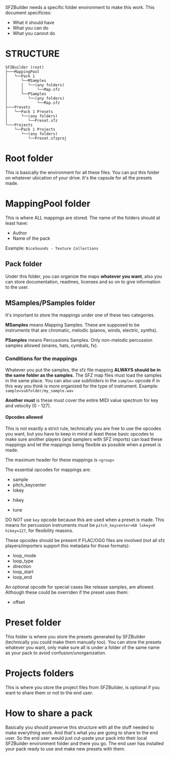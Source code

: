 SFZBuilder needs a specific folder environment to make this work. This document specificies:
* What it should have
* What you can do
* What you cannot do

# STRUCTURE
```
SFZBuilder (root)
├───MappingPool
│   └──Pack 1
│      └──MSamples
│      │  └──(any folders)
│      │      └──Map.sfz
│      └──PSamples
│         └──(any folders)
│             └──Map.sfz
├───Presets
│   └──Pack 1 Presets
│      └──(any folders)
│         └──Preset.sfz
└───Projects
    └──Pack 1 Projects
       └──(any folders)
          └──Preset.sfzproj
```
# Root folder
This is basically the environment for all these files. You can put this folder on whatever ubication of your drive. It's the capsule for all the presets made.

# MappingPool folder
This is where ALL mappings are stored. The name of the folders should at least have:
* Author
* Name of the pack

Example: `NiceSounds - Texture Collections`

## Pack folder
Under this folder, you can organize the maps **whatever you want**, also you can store documentation, readmes, licenses and so on to give information to the user.
## MSamples/PSamples folder
It's important to store the mappings under one of these two categories.

**MSamples** means Mapping Samples. These are supposed to be instruments that are chromatic, melodic (pianos, winds, electric, synths).

**PSamples** means Percussions Samples. Only non-melodic percussion samples allowed (snares, hats, cymbals, fx).

### Conditions for the mappings
Whatever you put the samples, the sfz file mapping **ALWAYS should be in the same folder as the samples.** The SFZ map files must load the samples in the same place. You can also use subfolders in the `sample=` opcode if in this way you think is more organized for the type of instrument. Example: `sample=subfolder/my_sample.wav`

**Another must** is these must cover the entire MIDI value spectrum for key and velocity (0 - 127).

#### Opcodes allowed
This is not exactly a strict rule, technically you are free to use the opcodes you want, but you have to keep in mind at least these basic opcodes to make sure another players (and samplers with SFZ imports) can load these mappings and let the mappings being flexible as possible when a preset is made.

The maximum header for these mappings is `<group>`

The essential opcodes for mappings are:
* sample
* pitch_keycenter
* lokey
+ hikey
* tune

DO NOT use `key` opcode because this are used when a preset is made. This means for percussion instruments must be `pitch_keycenter=60 lokey=0 hikey=127`, for flexibility reasons.

These opcodes should be present if FLAC/OGG files are involved (not all sfz players/importers support this metadata for those formats):
* loop_mode
* loop_type
* direction
* loop_start
* loop_end

An optional opcode for special cases like release samples, are allowed. Although these could be overriden if the preset uses them:
* offset

# Preset folder
This folder is where you store the presets generated by SFZBuilder (technically you could make them manually too). You can store the presets whatever you want, only make sure all is under a folder of the same name as your pack to avoid confusion/unorganization.

# Projects folders
This is where you store the project files from SFZBuilder, is optional if you want to share them or not to the end user.

# How to share a pack
Basically you should preserve this structure with all the stuff needed to make everything work. And that's what you are going to share to the end user. So the end user would just cut-paste your pack into their local SFZBuilder environment folder and there you go. The end user has installed your pack ready to use and make new presets with them.
